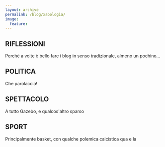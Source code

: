 ```yaml
---
layout: archive
permalink: /blog/xabologia/
image:
  feature:
---
```

<div class="tiles">

<div class="tile">
  <h2 class="post-title"> <i class="fa fa-heartbeat"></i> RIFLESSIONI</h2>
  <p class="post-excerpt">Perchè a volte è bello fare i blog in senso tradizionale, almeno un pochino...</p> 
</div><!-- /.tile -->

<div class="tile">
  <h2 class="post-title"><i class="fa fa-globe"></i> POLITICA</h2>
  <p class="post-excerpt">Che parolaccia!</p>
</div><!-- /.tile -->

<div class="tile">
  <h2 class="post-title"><i class="fa fa-camera-retro"></i> SPETTACOLO</h2>
  <p class="post-excerpt">A tutto Gazebo, e qualcos'altro sparso</p>
</div><!-- /.tile -->

<div class="tile">
  <h2 class="post-title"><i class="fa fa-soccer-ball-o"></i> SPORT</h2>
  <p class="post-excerpt">Principalmente basket, con qualche polemica calcistica qua e la</p>
</div><!-- /.tile -->

</div><!-- /.tiles -->
